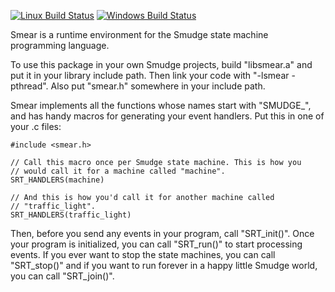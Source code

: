 [![Linux Build Status](https://img.shields.io/travis/com/smudgelang/smear.svg?label=Linux%20build)](https://travis-ci.com/smudgelang/smear)
[![Windows Build Status](https://ci.appveyor.com/api/projects/status/90erphta52bs2w9h/branch/master?svg=true&pendingText=Windows%20Build%3A%20pending&passingText=Windows%20Build%3A%20passing&failingText=Windows%20Build%3A%20failing)](https://ci.appveyor.com/project/smudgelang/smear/branch/master)

Smear is a runtime environment for the Smudge state machine
programming language.

To use this package in your own Smudge projects, build "libsmear.a"
and put it in your library include path. Then link your code with
"-lsmear -pthread". Also put "smear.h" somewhere in your include path.

Smear implements all the functions whose names start with "SMUDGE_",
and has handy macros for generating your event handlers. Put this in
one of your .c files:

    #include <smear.h>

    // Call this macro once per Smudge state machine. This is how you
    // would call it for a machine called "machine".
    SRT_HANDLERS(machine)

    // And this is how you'd call it for another machine called
    // "traffic_light".
    SRT_HANDLERS(traffic_light)

Then, before you send any events in your program, call
"SRT_init()". Once your program is initialized, you can call
"SRT_run()" to start processing events. If you ever want to stop the
state machines, you can call "SRT_stop()" and if you want to run
forever in a happy little Smudge world, you can call "SRT_join()".
